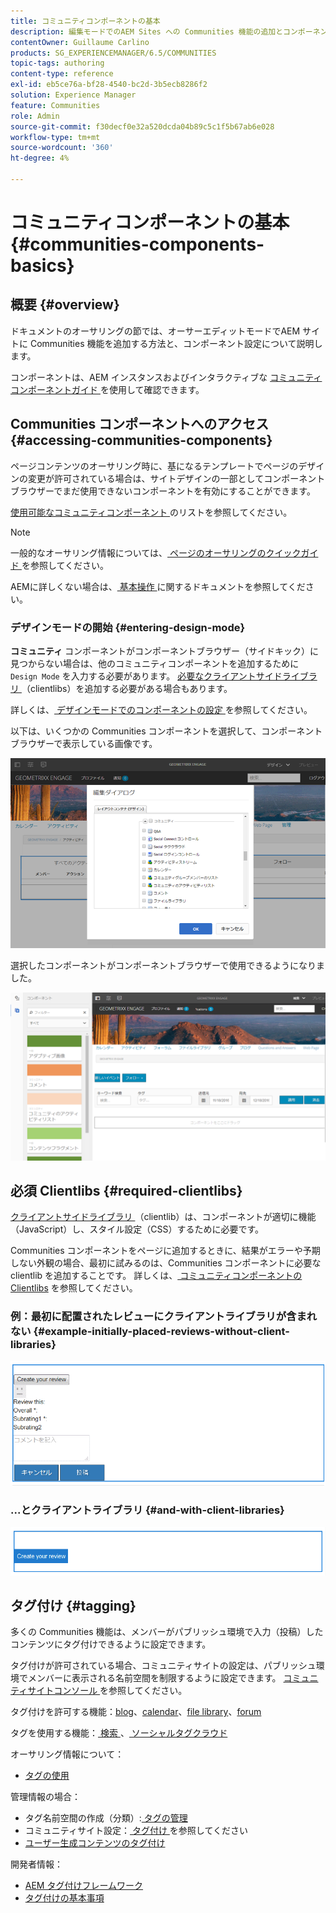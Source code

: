 ```yaml
---
title: コミュニティコンポーネントの基本
description: 編集モードでのAEM Sites への Communities 機能の追加とコンポーネントの設定
contentOwner: Guillaume Carlino
products: SG_EXPERIENCEMANAGER/6.5/COMMUNITIES
topic-tags: authoring
content-type: reference
exl-id: eb5ce76a-bf28-4540-bc2d-3b5ecb8286f2
solution: Experience Manager
feature: Communities
role: Admin
source-git-commit: f30decf0e32a520dcda04b89c5c1f5b67ab6e028
workflow-type: tm+mt
source-wordcount: '360'
ht-degree: 4%

---
```


# コミュニティコンポーネントの基本 {#communities-components-basics}

## 概要 {#overview}

ドキュメントのオーサリングの節では、オーサーエディットモードでAEM サイトに Communities 機能を追加する方法と、コンポーネント設定について説明します。

コンポーネントは、AEM インスタンスおよびインタラクティブな [ コミュニティコンポーネントガイド ](components-guide.md) を使用して確認できます。

## Communities コンポーネントへのアクセス {#accessing-communities-components}

ページコンテンツのオーサリング時に、基になるテンプレートでページのデザインの変更が許可されている場合は、サイトデザインの一部としてコンポーネントブラウザーでまだ使用できないコンポーネントを有効にすることができます。

[ 使用可能なコミュニティコンポーネント ](author-communities.md#available-communities-components) のリストを参照してください。

>[!NOTE]
>
>一般的なオーサリング情報については、[ ページのオーサリングのクイックガイド ](../../help/sites-authoring/qg-page-authoring.md) を参照してください。
>
>AEMに詳しくない場合は、[ 基本操作 ](../../help/sites-authoring/basic-handling.md) に関するドキュメントを参照してください。

### デザインモードの開始 {#entering-design-mode}

**コミュニティ** コンポーネントがコンポーネントブラウザー（サイドキック）に見つからない場合は、他のコミュニティコンポーネントを追加するために `Design Mode` を入力する必要があります。 [ 必要なクライアントサイドライブラリ ](#required-clientlibs) （clientlibs）を追加する必要がある場合もあります。

詳しくは、[ デザインモードでのコンポーネントの設定 ](../../help/sites-authoring/default-components-designmode.md) を参照してください。

以下は、いくつかの Communities コンポーネントを選択して、コンポーネントブラウザーで表示している画像です。

![ コンポーネントデザイン ](assets/component-design.png)

選択したコンポーネントがコンポーネントブラウザーで使用できるようになりました。

![component-design1](assets/component-design1.png)

## 必須 Clientlibs {#required-clientlibs}

[ クライアントサイドライブラリ ](../../help/sites-developing/clientlibs.md) （clientlib）は、コンポーネントが適切に機能（JavaScript）し、スタイル設定（CSS）するために必要です。

Communities コンポーネントをページに追加するときに、結果がエラーや予期しない外観の場合、最初に試みるのは、Communities コンポーネントに必要な clientlib を追加することです。 詳しくは、[ コミュニティコンポーネントの Clientlibs](clientlibs.md) を参照してください。

### 例：最初に配置されたレビューにクライアントライブラリが含まれない {#example-initially-placed-reviews-without-client-libraries}

![clientlibs1](assets/clientlibs1.png)

### ...とクライアントライブラリ {#and-with-client-libraries}

![clientlibs2](assets/clientlibs2.png)

## タグ付け {#tagging}

多くの Communities 機能は、メンバーがパブリッシュ環境で入力（投稿）したコンテンツにタグ付けできるように設定できます。

タグ付けが許可されている場合、コミュニティサイトの設定は、パブリッシュ環境でメンバーに表示される名前空間を制限するように設定できます。 [ コミュニティサイトコンソール ](sites-console.md#tagging) を参照してください。

タグ付けを許可する機能：[blog](blog-feature.md)、[calendar](calendar.md)、[file library](file-library.md)、[forum](forum.md)

タグを使用する機能：[ 検索 ](search.md)、[ ソーシャルタグクラウド ](tagcloud.md)

オーサリング情報について：

* [タグの使用](../../help/sites-authoring/tags.md)

管理情報の場合：

* タグ名前空間の作成（分類）:[ タグの管理 ](../../help/sites-administering/tags.md)
* コミュニティサイト設定：[ タグ付け ](sites-console.md#tagging) を参照してください
* [ユーザー生成コンテンツのタグ付け](../../help/sites-authoring/tags.md)

開発者情報：

* [AEM タグ付けフレームワーク](../../help/sites-developing/framework.md)
* [タグ付けの基本事項](tag.md)
